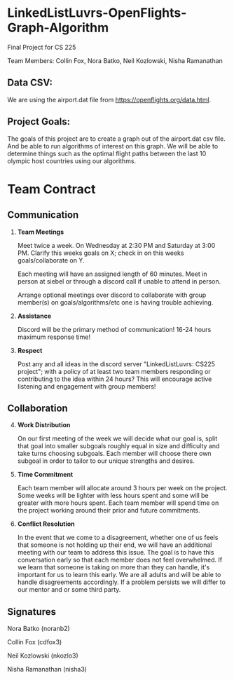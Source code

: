 # LinkedListLuvrs-OpenFlights-Graph-Algorithm
Final Project for CS 225

Team Members: Collin Fox, Nora Batko, Neil Kozlowski, Nisha Ramanathan

## Data CSV:
 We are using the airport.dat file from https://openflights.org/data.html.
 
 ## Project Goals:
 The goals of this project are to create a graph out of the airport.dat csv file. And be able to run algorithms of interest on this graph. We will be able to determine things such as the optimal flight paths between the last 10 olympic host countries using our algorithms.
 
 # Team Contract

## Communication
1. **Team Meetings** 

    Meet twice a week. On Wednesday at 2:30 PM and Saturday at 3:00 PM. Clarify this weeks goals on X; check in on this weeks goals/collaborate on Y.
    
    Each meeting will have an assigned length of 60 minutes. Meet in person at siebel or through a discord call if unable to attend in person.
    
    Arrange optional meetings over discord to collaborate with group member(s) on goals/algorithms/etc one is having trouble achieving.

2. **Assistance** 

    Discord will be the primary method of communication! 16-24 hours maximum response time!

3. **Respect** 
    
    Post any and all ideas in the discord server "LinkedListLuvrs: CS225 project"; with a policy of at least two team members responding or contributing to the idea within 24 hours? This will encourage active listening and engagement with group members!

## Collaboration

4. **Work Distribution** 

    On our first meeting of the week we will decide what our goal is, split that goal into smaller subgoals roughly equal in size and difficulty and take turns choosing subgoals. Each member will choose there own subgoal in order to tailor to our unique strengths and desires.

5. **Time Commitment** 
    
    Each team member will allocate around 3 hours per week on the project. Some weeks will be lighter with less hours spent and some will be greater with more hours spent. Each team member will spend time on the project working around their prior and future commitments. 

6. **Conflict Resolution** 

    In the event that we come to a disagreement, whether one of us feels that someone is not holding up their end, we will have an additional meeting with our team to address this issue. The goal is to have this conversation early so that each member does not feel overwhelmed. If we learn that someone is taking on more than they can handle, it's important for us to learn this early. We are all adults and will be able to handle disagreements accordingly. If a problem persists we will differ to our mentor and or some third party.

## Signatures
Nora Batko (noranb2)

Collin Fox (cdfox3)

Neil Kozlowski (nkozlo3)

Nisha Ramanathan (nisha3)
